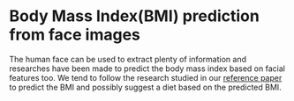 # Body Mass Index(BMI) prediction from face images

The human face can be used to extract plenty of information and researches have been made to predict the body mass index based on facial features too. We tend to follow the research studied in our [reference paper](https://www.sciencedirect.com/science/article/pii/S0262885613000462) to predict the BMI and possibly suggest a diet based on the predicted BMI.